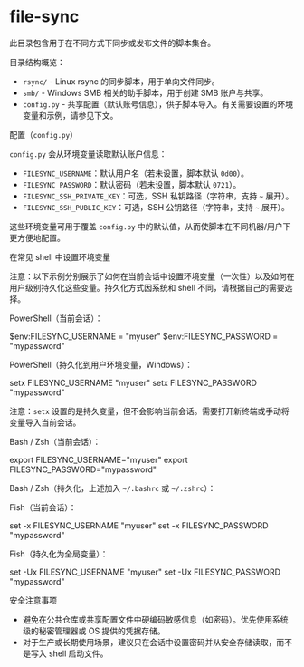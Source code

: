# file-sync

此目录包含用于在不同方式下同步或发布文件的脚本集合。

目录结构概览：

- `rsync/` - Linux rsync 的同步脚本，用于单向文件同步。
- `smb/` - Windows SMB 相关的助手脚本，用于创建 SMB 账户与共享。
- `config.py` - 共享配置（默认账号信息），供子脚本导入。有关需要设置的环境变量和示例，请参见下文。

配置（`config.py`）

`config.py` 会从环境变量读取默认账户信息：

- `FILESYNC_USERNAME`：默认用户名（若未设置，脚本默认 `0d00`）。
- `FILESYNC_PASSWORD`：默认密码（若未设置，脚本默认 `0721`）。
- `FILESYNC_SSH_PRIVATE_KEY`：可选，SSH 私钥路径（字符串，支持 `~` 展开）。
- `FILESYNC_SSH_PUBLIC_KEY`：可选，SSH 公钥路径（字符串，支持 `~` 展开）。

这些环境变量可用于覆盖 `config.py` 中的默认值，从而使脚本在不同机器/用户下更方便地配置。

在常见 shell 中设置环境变量

注意：以下示例分别展示了如何在当前会话中设置环境变量（一次性）以及如何在用户级别持久化这些变量。持久化方式因系统和 shell 不同，请根据自己的需要选择。

PowerShell（当前会话）：

$env:FILESYNC_USERNAME = "myuser"
$env:FILESYNC_PASSWORD = "mypassword"

PowerShell（持久化到用户环境变量，Windows）：

setx FILESYNC_USERNAME "myuser"
setx FILESYNC_PASSWORD "mypassword"

注意：`setx` 设置的是持久变量，但不会影响当前会话。需要打开新终端或手动将变量导入当前会话。

Bash / Zsh（当前会话）：

export FILESYNC_USERNAME="myuser"
export FILESYNC_PASSWORD="mypassword"

Bash / Zsh（持久化，上述加入 `~/.bashrc` 或 `~/.zshrc`）：

Fish（当前会话）：

set -x FILESYNC_USERNAME "myuser"
set -x FILESYNC_PASSWORD "mypassword"

Fish（持久化为全局变量）：

set -Ux FILESYNC_USERNAME "myuser"
set -Ux FILESYNC_PASSWORD "mypassword"

安全注意事项

- 避免在公共仓库或共享配置文件中硬编码敏感信息（如密码）。优先使用系统级的秘密管理器或 OS 提供的凭据存储。
- 对于生产或长期使用场景，建议只在会话中设置密码并从安全存储读取，而不是写入 shell 启动文件。
